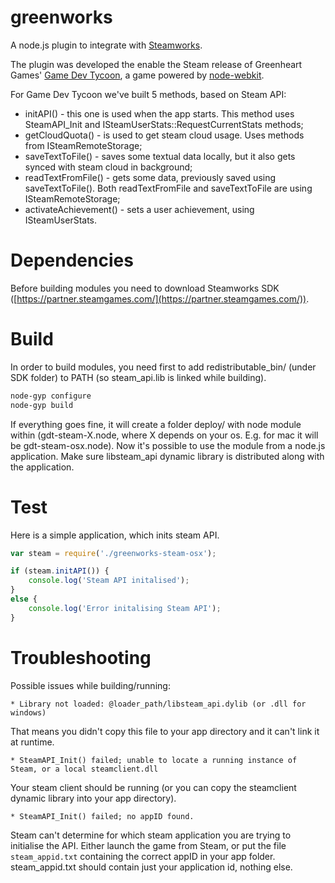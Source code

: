 greenworks
===

A node.js plugin to integrate with [Steamworks](http://www.steampowered.com/steamworks/).

The plugin was developed the enable the Steam release of Greenheart Games' [Game Dev Tycoon](http://www.greenheartgames.com/app/game-dev-tycoon/), a game powered by [node-webkit](https://github.com/rogerwang/node-webkit).

For Game Dev Tycoon we've built 5 methods, based on Steam API:
- initAPI() - this one is used when the app starts. This method uses SteamAPI_Init and ISteamUserStats::RequestCurrentStats methods;
- getCloudQuota() - is used to get steam cloud usage. Uses methods from ISteamRemoteStorage;
- saveTextToFile() - saves some textual data locally, but it also gets synced with steam cloud in background;
- readTextFromFile() - gets some data, previously saved using saveTextToFile(). Both readTextFromFile and saveTextToFile are using ISteamRemoteStorage;
- activateAchievement() - sets a user achievement, using ISteamUserStats.

Dependencies
===
Before building modules you need to download Steamworks SDK ([https://partner.steamgames.com/](https://partner.steamgames.com/)).

Build
===
In order to build modules, you need first to add redistributable_bin/ (under SDK folder) to PATH (so steam_api.lib is linked while building).

```sh
node-gyp configure
node-gyp build
```

If everything goes fine, it will create a folder deploy/ with node module within (gdt-steam-X.node, where X depends on your os. E.g. for mac it will be gdt-steam-osx.node). Now it's possible to use the module from a node.js application. Make sure libsteam_api dynamic library is distributed along with the application.

Test
===
Here is a simple application, which inits steam API. 
```javascript
var steam = require('./greenworks-steam-osx');

if (steam.initAPI()) {
    console.log('Steam API initalised');
}
else {
	console.log('Error initalising Steam API');
}
```

Troubleshooting
===
Possible issues while building/running:

    * Library not loaded: @loader_path/libsteam_api.dylib (or .dll for windows)
That means you didn't copy this file to your app directory and it can't link it at runtime.

    * SteamAPI_Init() failed; unable to locate a running instance of Steam, or a local steamclient.dll
Your steam client should be running (or you can copy the steamclient dynamic library into your app directory).
    
    * SteamAPI_Init() failed; no appID found.
Steam can't determine for which steam application you are trying to initialise the API. Either launch the game from Steam, or put the file `steam_appid.txt` containing the correct appID in your app folder. steam_appid.txt should contain just your application id, nothing else.
